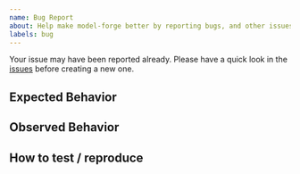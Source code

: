 ```yaml
---
name: Bug Report 
about: Help make model-forge better by reporting bugs, and other issues. 
labels: bug
---
```


Your issue may have been reported already. Please have a quick look in the 
[issues](https://github.com/HelloCuriosity/model-forge/issues) before creating a new
one.

## Expected Behavior

<!-- Add a description of the expected behavior -->

## Observed Behavior

<!-- Add a description of what you observed -->

## How to test / reproduce

<!-- Put clear instructions on how to test. -->
